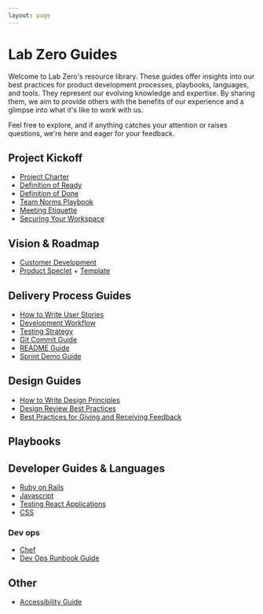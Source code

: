 ```yaml
---
layout: page
---
```


# Lab Zero Guides
Welcome to Lab Zero's resource library. These guides offer insights into our best practices for product development processes, playbooks, languages, and tools. They represent our evolving knowledge and expertise. By sharing them, we aim to provide others with the benefits of our experience and  a glimpse into what it's like to work with us.

Feel free to explore, and if anything catches your attention or raises questions, we're here and eager for your feedback.


## Project Kickoff
- [Project Charter](/project_kickoff/project_charter.md)
- [Definition of Ready](/project_kickoff/definition-of-ready.md)
- [Definition of Done](/project_kickoff/dod.md)
- [Team Norms Playbook](/project_kickoff/team_norms.md)
- [Meeting Etiquette](/project_kickoff/meeting-etiquette.md)
- [Securing Your Workspace](/project_kickoff/securing_your_workspace.md)

## Vision & Roadmap
- [Customer Development](/vision_and_roadmap/customer_development_playbook.md)
- [Product Speclet](/vision_and_roadmap/speclet.md) + [Template](/vision_and_roadmap/speclet_template.md)

## Delivery Process Guides

- [How to Write User Stories](/process/how_we_write_user_stories.md)
- [Development Workflow](/process/development_workflow.md)
- [Testing Strategy](/process/testing_strategy.md)
- [Git Commit Guide](/process/commit_guide.md)
- [README Guide](/process/readme_guide.md)
- [Sprint Demo Guide](/process/demo_guide.md)

## Design Guides
- [How to Write Design Principles](/process/writing_design_principles.md)
- [Design Review Best Practices](/process/design-review-best-practices.md)
- [Best Practices for Giving and Receiving Feedback](/process/giving-and-receiving-design-feedback.md)

## Playbooks

## Developer Guides & Languages

- [Ruby on Rails](/languages/ruby/ruby_on_rails.md)
- [Javascript](/languages/javascript/code-style-quality-rules.md)
- [Testing React Applications](/languages/javascript/react-testing.md)
- [CSS](languages/css)

### Dev ops

- [Chef](devops/chef)
- [Dev Ops Runbook Guide](/devops/runbook_guide.md)

## Other

- [Accessibility Guide](/process/accessibility_guide.md)
